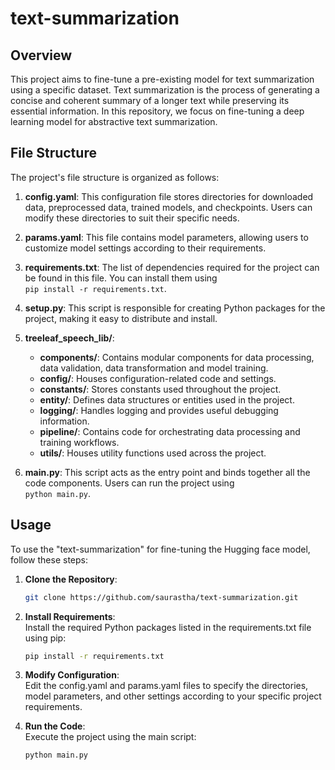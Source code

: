 # text-summarization

## Overview

This project aims to fine-tune a pre-existing model for text summarization using a specific dataset. Text summarization is the process of generating a concise and coherent summary of a longer text while preserving its essential information. In this repository, we focus on fine-tuning a deep learning model for abstractive text summarization.

## File Structure

The project's file structure is organized as follows:

1. **config.yaml**: This configuration file stores directories for downloaded data, preprocessed data, trained models, and checkpoints. Users can modify these directories to suit their specific needs.

2. **params.yaml**: This file contains model parameters, allowing users to customize model settings according to their requirements.

3. **requirements.txt**: The list of dependencies required for the project can be found in this file. You can install them using<br> `pip install -r requirements.txt`.

4. **setup.py**: This script is responsible for creating Python packages for the project, making it easy to distribute and install.

5. **treeleaf_speech_lib/**:
   - **components/**: Contains modular components for data processing, data validation, data transformation and model training.
   - **config/**: Houses configuration-related code and settings.
   - **constants/**: Stores constants used throughout the project.
   - **entity/**: Defines data structures or entities used in the project.
   - **logging/**: Handles logging and provides useful debugging information.
   - **pipeline/**: Contains code for orchestrating data processing and training workflows.
   - **utils/**: Houses utility functions used across the project.

6. **main.py**: This script acts as the entry point and binds together all the code components. Users can run the project using<br> `python main.py`.

## Usage

To use the "text-summarization" for fine-tuning the Hugging face model, follow these steps:

1. **Clone the Repository**:

   ```bash
   git clone https://github.com/saurastha/text-summarization.git
   ```

2. **Install Requirements**:  
   Install the required Python packages listed in the requirements.txt file using pip:
   ```bash
   pip install -r requirements.txt
   ```

3. **Modify Configuration**:  
   Edit the config.yaml and params.yaml files to specify the directories, model parameters, and other settings according to your specific project requirements.

4. **Run the Code**:  
    Execute the project using the main script:
    ```bash
    python main.py
    ```